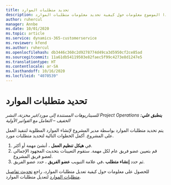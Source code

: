 ```yaml
---
title: تحديد متطلبات الموارد
description: يوفر هذا الموضوع معلومات حول كيفية تحديد معلومات متطلبات الموارد.
author: ruhercul
manager: Annbe
ms.date: 10/01/2020
ms.topic: article
ms.service: dynamics-365-customerservice
ms.reviewer: kfend
ms.author: ruhercul
ms.openlocfilehash: db3446c360c2d9278774d49ca3d5950cf2ce85ad
ms.sourcegitcommit: 11a61db54119503e82faec5f99c4273e8d1247e5
ms.translationtype: HT
ms.contentlocale: ar-SA
ms.lasthandoff: 10/16/2020
ms.locfileid: "4070539"
---
```

# <a name="define-resource-requirements"></a>تحديد متطلبات الموارد

_**ينطبق علي:** ‏‫Project Operations للسيناريوهات المستندة إلى مورد/غير مخزنة‬، ‏‫النشر الخفيف – التعامل مع الفواتير الأولية‬_

يتم تحديد متطلبات الموارد بواسطة مدير المشروع لإنشاء الموارد المطلوبة لتنفيذ العمل على المشروع. أكمل الخطوات التالية لتحديد متطلبات مورد.

1.  في **هيكل تنظيم العمل** ، أنشئ مهمة أو أكثر.
2.  قم بتعيين عضو فريق عام لكل مهمة. ستقوم التعيينات بتحديث المجهود الإجمالي لعضو فريق المشروع.
3.  في علامة التبويب **عضو الفريق** ، حدد عضو الفريق‏‎، ثم حدد **إنشاء متطلب**.

للحصول على معلومات حول كيفية تعديل متطلبات الموارد، راجع [تحديث تفاصيل متطلبات الموارد](define-resource-requirements.md) لتعديل متطلبات الموارد.